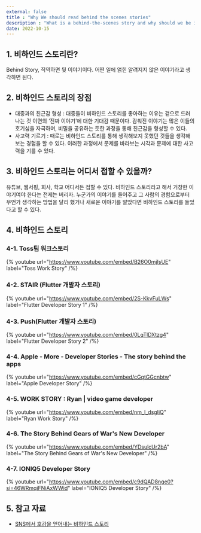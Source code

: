 ```yaml
---
external: false
title : "Why We should read behind the scenes stories"
description : "What is a behind-the-scenes story and why should we be interested in it?"
date: 2022-10-15
---
```


## 1. 비하인드 스토리란?

Behind Story, 직역하면 뒷 이야기이다. 어떤 일에 얽힌 알려지지 않은 이야기라고 생각하면 된다.

## 2. 비하인드 스토리의 장점

- 대중과의 친근감 형성 : 대중들이 비하인드 스토리를 좋아하는 이유는 겉으로 드러나는 것 이면의 ‘진짜 이야기’에 대한 기대감 때문이다. 감춰진 이야기는 많은 이들의 호기심을 자극하며, 비밀을 공유하는 듯한 과정을 통해 친근감을 형성할 수 있다.
- 사고력 기르기 : 때로는 비하인드 스토리를 통해 생각해보지 못했던 것들을 생각해보는 경험을 할 수 있다. 이러한 과정에서 문제를 바라보는 시각과 문제에 대한 사고력을 기를 수 있다.

## 3. 비하인드 스토리는 어디서 접할 수 있을까?

유튜브, 웹서핑, 회사, 학교 어디서든 접할 수 있다. 비하인드 스토리라고 해서 거창한 이야기여야 한다는 전제는 버리자. 누군가의 이야기를 들어주고 그 사람의 경험으로부터 무언가 생각하는 방법을 달리 했거나 새로운 이야기를 알았다면 비하인드 스토리를 들었다고 할 수 있다.

## 4. 비하인드 스토리

### 4-1. Toss팀 워크스토리

{% youtube url="https://www.youtube.com/embed/B26O0mjIsUE" label="Toss Work Story" /%}

### 4-2. STAIR (Flutter 개발자 스토리)

{% youtube url="https://www.youtube.com/embed/2S-KkvFuLWs" label="Flutter Developer Story 1" /%}

### 4-3. Push(Flutter 개발자 스토리)

{% youtube url="https://www.youtube.com/embed/0LqTlDXtzg4" label="Flutter Developer Story 2" /%}

### 4-4. Apple - More - Developer Stories - The story behind the apps

{% youtube url="https://www.youtube.com/embed/cGqtGGcnbtw" label="Apple Developer Story" /%}

### 4-5. WORK STORY : Ryan | video game developer

{% youtube url="https://www.youtube.com/embed/nm_l_dsgIiQ" label="Ryan Work Story" /%}

### 4-6. The Story Behind Gears of War's New Developer

{% youtube url="https://www.youtube.com/embed/YDsulcUr2bA" label="The Story Behind Gears of War's New Developer" /%}

### 4-7. IONIQ5 Developer Story

{% youtube url="https://www.youtube.com/embed/c9dQAD8nge0?si=46WRmqiFNiAxWWid" label="IONIQ5 Developer Story" /%}

## 5. 참고 자료

- [SNS에서 호감을 얻어내는 비하인드 스토리](https://blog.adobe.com/ko/publish/2017/10/17/social-tips-on-stories-behind-the-scences)
